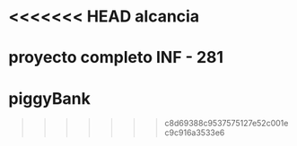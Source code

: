 <<<<<<< HEAD
alcancia
========

proyecto completo INF - 281
=======
piggyBank
=========
>>>>>>> c8d69388c9537575127e52c001ec9c916a3533e6

